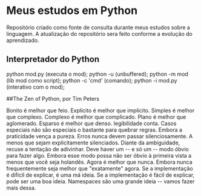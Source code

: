 # Meus estudos em Python
Repositório criado como fonte de consulta durante meus estudos sobre a linguagem.
A atualização do repositório sera feito conforme a evolução do aprendizado. 

## Interpretador do Python

python mod.py (executa o mod);
python -u (unbuffered);
python -m mod (lib mod como script);
python -c 'cmd' (comando);
python -i mod.py (interativo com o mod);

##The Zen of Python, por Tim Peters

Bonito é melhor que feio.
Explícito é melhor que implícito.
Simples é melhor que complexo.
Complexo é melhor que complicado.
Plano é melhor que aglomerado.
Esparso é melhor que denso.
legibilidade conta.
Casos especiais não são especiais o bastante para quebrar regras. 
Embora a praticidade vença a pureza.
Erros nunca devem passar silenciosamente.
A menos que sejam explicitamente silenciados.
Diante da ambiguidade, recuse a tentação de adivinhar.
Deve haver um -- e só um -- modo óbvio para fazer algo.
Embora esse modo possa não ser óbvio à primeira vista a menos que você seja holandês.
Agora é melhor que nunca.
Embora nunca frequentemente seja melhor que "exatamente" agora.
Se a implementação é difícil de explicar, é uma má ideia.
Se a implementação é fácil de explicar, pode ser uma boa ideia.
Namespaces são uma grande ideia -- vamos fazer mais dessa.

